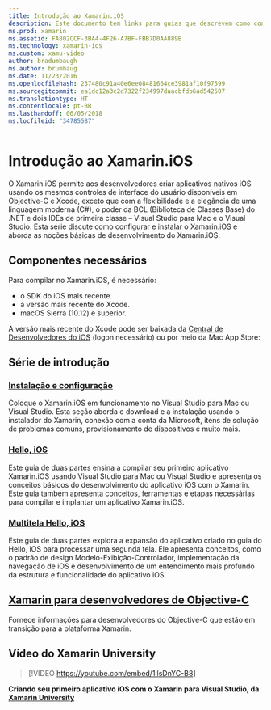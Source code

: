 ```yaml
---
title: Introdução ao Xamarin.iOS
description: Este documento tem links para guias que descrevem como configurar o Xamarin.iOS e como criar seu primeiro aplicativo, além de fornecer informações sobre o Xamarin para desenvolvedores de Objective-C.
ms.prod: xamarin
ms.assetid: FA802CCF-3BA4-4F26-A7BF-FBB7D0AA889B
ms.technology: xamarin-ios
ms.custom: xamu-video
author: bradumbaugh
ms.author: brumbaug
ms.date: 11/23/2016
ms.openlocfilehash: 237480c91a40e6ee08481664ce3981af10f97599
ms.sourcegitcommit: ea1dc12a3c2d7322f234997daacbfdb6ad542507
ms.translationtype: HT
ms.contentlocale: pt-BR
ms.lasthandoff: 06/05/2018
ms.locfileid: "34785587"
---
```

# <a name="getting-started-with-xamarinios"></a>Introdução ao Xamarin.iOS

O Xamarin.iOS permite aos desenvolvedores criar aplicativos nativos iOS usando os mesmos controles de interface do usuário disponíveis em Objective-C e Xcode, exceto que com a flexibilidade e a elegância de uma linguagem moderna (C#), o poder da BCL (Biblioteca de Classes Base) do .NET e dois IDEs de primeira classe – Visual Studio para Mac e o Visual Studio. Esta série discute como configurar e instalar o Xamarin.iOS e aborda as noções básicas de desenvolvimento do Xamarin.iOS.

## <a name="required-components"></a>Componentes necessários

Para compilar no Xamarin.iOS, é necessário:

-    o SDK do iOS mais recente.
-    a versão mais recente do Xcode.
-    macOS Sierra (10.12) e superior.

A versão mais recente do Xcode pode ser baixada da [Central de Desenvolvedores do iOS](https://developer.apple.com/devcenter/ios/index.action#downloads) (logon necessário) ou por meio da Mac App Store:

## <a name="getting-started-series"></a>Série de introdução

###  <a name="setup-and-installationiosget-startedinstallationindexmd"></a>[Instalação e configuração](~/ios/get-started/installation/index.md)

Coloque o Xamarin.iOS em funcionamento no Visual Studio para Mac ou Visual Studio. Esta seção aborda o download e a instalação usando o instalador do Xamarin, conexão com a conta da Microsoft, itens de solução de problemas comuns, provisionamento de dispositivos e muito mais.

###  <a name="hello-iosiosget-startedhello-iosindexmd"></a>[Hello, iOS](~/ios/get-started/hello-ios/index.md)

Este guia de duas partes ensina a compilar seu primeiro aplicativo Xamarin.iOS usando Visual Studio para Mac ou Visual Studio e apresenta os conceitos básicos do desenvolvimento do aplicativo iOS com o Xamarin. Este guia também apresenta conceitos, ferramentas e etapas necessárias para compilar e implantar um aplicativo Xamarin.iOS.

###  <a name="hello-ios-multiscreeniosget-startedhello-ios-multiscreenindexmd"></a>[Multitela Hello, iOS](~/ios/get-started/hello-ios-multiscreen/index.md)

Este guia de duas partes explora a expansão do aplicativo criado no guia do Hello, iOS para processar uma segunda tela. Ele apresenta conceitos, como o padrão de design Modelo-Exibição-Controlador, implementação da navegação de iOS e desenvolvimento de um entendimento mais profundo da estrutura e funcionalidade do aplicativo iOS.

##  <a name="xamarin-for-objective-c-developersobjective-c-developersindexmd"></a>[Xamarin para desenvolvedores de Objective-C](objective-c-developers/index.md)

Fornece informações para desenvolvedores do Objective-C que estão em transição para a plataforma Xamarin.

## <a name="xamarin-university-video"></a>Vídeo do Xamarin University

> [!VIDEO https://youtube.com/embed/1ilsDnYC-B8]

**Criando seu primeiro aplicativo iOS com o Xamarin para Visual Studio, da [Xamarin University](https://university.xamarin.com)**